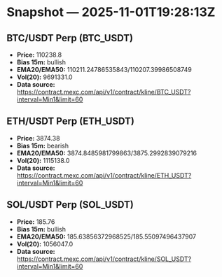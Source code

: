 # Snapshot — 2025-11-01T19:28:13Z

## BTC/USDT Perp (BTC_USDT)
- **Price:** 110238.8
- **Bias 15m:** bullish
- **EMA20/EMA50:** 110211.24786535843/110207.39986508749
- **Vol(20):** 9691331.0
- **Data source:** https://contract.mexc.com/api/v1/contract/kline/BTC_USDT?interval=Min1&limit=60

## ETH/USDT Perp (ETH_USDT)
- **Price:** 3874.38
- **Bias 15m:** bearish
- **EMA20/EMA50:** 3874.8485981799863/3875.2992839079216
- **Vol(20):** 1115138.0
- **Data source:** https://contract.mexc.com/api/v1/contract/kline/ETH_USDT?interval=Min1&limit=60

## SOL/USDT Perp (SOL_USDT)
- **Price:** 185.76
- **Bias 15m:** bullish
- **EMA20/EMA50:** 185.63856372968525/185.55097496437907
- **Vol(20):** 1056047.0
- **Data source:** https://contract.mexc.com/api/v1/contract/kline/SOL_USDT?interval=Min1&limit=60
